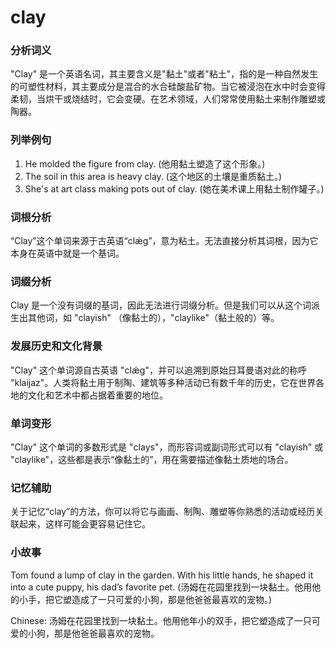 # clay

### 分析词义

  

"Clay" 是一个英语名词，其主要含义是"黏土"或者"粘土"，指的是一种自然发生的可塑性材料，其主要成分是混合的水合硅酸盐矿物。当它被浸泡在水中时会变得柔韧，当烘干或烧结时，它会变硬。在艺术领域，人们常常使用黏土来制作雕塑或陶器。

  

### 列举例句

  

1.  He molded the figure from clay. (他用黏土塑造了这个形象。)
2.  The soil in this area is heavy clay. (这个地区的土壤是重质黏土。)
3.  She's at art class making pots out of clay. (她在美术课上用黏土制作罐子。)

  

### 词根分析

  

“Clay”这个单词来源于古英语“clǽg”，意为粘土。无法直接分析其词根，因为它本身在英语中就是一个基词。

  

### 词缀分析

  

Clay 是一个没有词缀的基词，因此无法进行词缀分析。但是我们可以从这个词派生出其他词，如 "clayish" （像黏土的），"claylike"（黏土般的）等。

  

### 发展历史和文化背景

  

"Clay" 这个单词源自古英语 "clǽg"，并可以追溯到原始日耳曼语对此的称呼 "klaijaz"。人类将黏土用于制陶、建筑等多种活动已有数千年的历史，它在世界各地的文化和艺术中都占据着重要的地位。

  

### 单词变形

  

"Clay" 这个单词的多数形式是 "clays"，而形容词或副词形式可以有 "clayish" 或 "claylike"，这些都是表示“像黏土的”，用在需要描述像黏土质地的场合。

  

### 记忆辅助

  

关于记忆“clay”的方法，你可以将它与画画、制陶、雕塑等你熟悉的活动或经历关联起来，这样可能会更容易记住它。

  

### 小故事

  

Tom found a lump of clay in the garden. With his little hands, he shaped it into a cute puppy, his dad’s favorite pet. (汤姆在花园里找到一块黏土。他用他的小手，把它塑造成了一只可爱的小狗，那是他爸爸最喜欢的宠物。)

  

Chinese: 汤姆在花园里找到一块黏土。他用他年小的双手，把它塑造成了一只可爱的小狗，那是他爸爸最喜欢的宠物。
